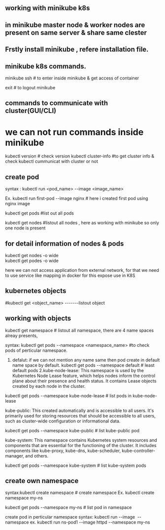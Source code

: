 ## working with minikube k8s
## in minikube master node & worker nodes are present on same server & share same clester

## Frstly install minikube , refere installation file.

## minikube k8s commands.

minikube ssh              # to enter inside minikube & get access of container

exit   # to logout minikube
## commands to communicate with cluster(GUI/CLI)
# we can not run commands inside minikube

 kubectl version        # check version
 kubectl cluster-info       #to get cluster info & check kubectl cummunicat with cluster or not 

 ## create pod
 syntax : kubectl run <pod_name> --image <image_name>

 Ex. 
 kubectl run first-pod --image nginx                        # here i created first pod using nginx image

 kubectl get pods              #list out all pods

kubectl get nodes     #listout all nodes , here as working with minikube so only one node is present

## for detail information of nodes & pods
kubectl get nodes -o wide         
kubectl get podes -o wide

here we can not access application from external network, for that we need to use service like mapping in docker for this expose use in K8S

## kubernetes objects
#kubectl get <object_name>   -------listout object

## working with objects

kubectl get namespace                    # listout all namespace, 
there are 4 name spaces alreay presents,

syntax: kubectl get pods --namespace <namespace_name>  #to check pods of perticular namespace.

1. defalut: if we can not mention any name same then pod create in default name space by default.
kubectl get pods --namespace default    # least default pods
2.kube-node-lease: This namespace is used by the Kubernetes Node Lease feature, which helps nodes inform the control plane about their presence and health status. It contains Lease objects created by each node in the cluster.

kubectl get pods --namespace kube-node-lease  # list pods in kube-node-lease

kube-public: This created automatically and is accessible to all users.
 It's primarily used for storing resources that should be accessible to all users, such as cluster-wide configuration or informational data.

kubectl get pods --namespace kube-public     # list kube-public pod

kube-system: This namespace contains Kubernetes system resources and components that are essential for the functioning of the cluster.
 It includes components like kube-proxy, kube-dns, kube-scheduler, kube-controller-manager, and others.

 kubectl get pods --namespace kube-system     # list kube-system pods

## create own namespace

syntax:kubectl create namespace <namespace name>    # create namespace
Ex. kubectl create namespace my-ns

kubectl get pods --namespace my-ns    # list pod in namespace

create pod in perticular namespace
syntax: kubectl run <pod name> --image <image name> --namespace <ns name>
ex.
kubectl run ns-pod1 --image httpd --namespace my-ns

